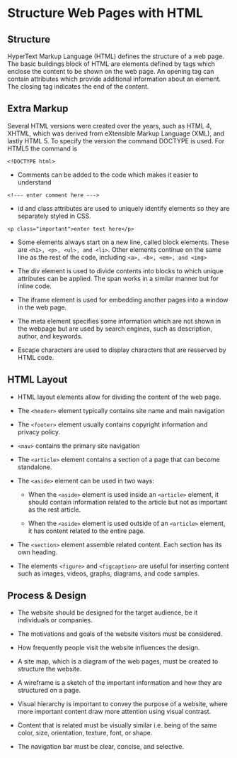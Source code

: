 # Structure Web Pages with HTML

## Structure

HyperText Markup Language (HTML) defines the structure of a web page. The basic buildings block of HTML are elements defined by tags which enclose the content to be shown on the web page. An opening tag can contain attributes which provide additional information about an element. The closing tag indicates the end of the content.

## Extra Markup

Several HTML versions were created over the years, such as HTML 4, XHTML, which was derived from eXtensible Markup Language (XML), and lastly HTML 5. To specify the version the command DOCTYPE is used. For HTML5 the command is

```
<!DOCTYPE html>
```

- Comments can be added to the code which makes it easier to understand

```
<!--- enter comment here --->
```

- id and class attributes are used to uniquely identify elements so they are separately styled in CSS.

```
<p class="important">enter text here</p>
```

- Some elements always start on a new line, called block elements. These are ```<h1>, <p>, <ul>, and <li>```. Other elements continue on the same line as the rest of the code, including ```<a>, <b>, <em>, and <img>```

- The div element is used to divide contents into blocks to which unique attributes can be applied. The span works in a similar manner but for inline code.

- The iframe element is used for embedding another pages into a window in the web page.

- The meta element specifies some information which are not shown in the webpage but are used by search engines, such as description, author, and keywords.

- Escape characters are used to display characters that are resserved by HTML code.

## HTML Layout

- HTML layout elements allow for dividing the content of the web page.

- The ```<header>``` element typically contains site name and main navigation

- The ```<footer>``` element usually contains copyright information and privacy policy.

- ```<nav>``` contains the primary site navigation

- The ```<article>``` element contains a section of a page that can
become standalone.

- The ```<aside>``` element can be used in two ways:

  - When the ```<aside>``` element is used inside an ```<article>``` element, it should contain information related to the article but not as important as the rest article.

  - When the ```<aside>``` element is used outside of an ```<article>``` element, it has content related to the entire page.

- The ```<section>``` element assemble related content. Each section has its own heading.

- The elements ```<figure>``` and ```<figcaption>``` are useful for  inserting content such as images, videos, graphs, diagrams, and code
samples.

## Process & Design

- The website should be designed for the target audience, be it individuals or companies.

- The motivations and goals of the website visitors must be considered.

- How frequently people visit the website influences the design.

- A site map, which is a diagram of the web pages, must be created to structure the website.

- A wireframe is a sketch of the important information and how they are structured on a page.

- Visual hierarchy is important to convey the purpose of a website, where more important content draw more attention using visual contrast.

- Content that is related must be visually similar i.e. being of the same color, size, orientation, texture, font, or shape.

- The navigation bar must be clear, concise, and selective.
